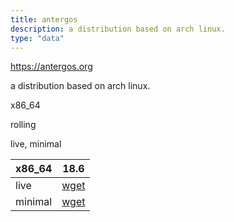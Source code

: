 ```yaml
---
title: antergos 
description: a distribution based on arch linux.
type: "data"
---
```


<div class="ascii-art">
<script>
 document.write(loadFile("/ascii/antergos"));
</script>
</div>

https://antergos.org

a distribution based on arch linux.

 x86_64

 rolling

 live, minimal

|x86_64|18.6|
|-----|-----|
|live|[wget](https://antergos.com/download/antergos-live-iso/)|
|minimal|[wget](https://antergos.com/download/antergos-minimal-iso/)|
